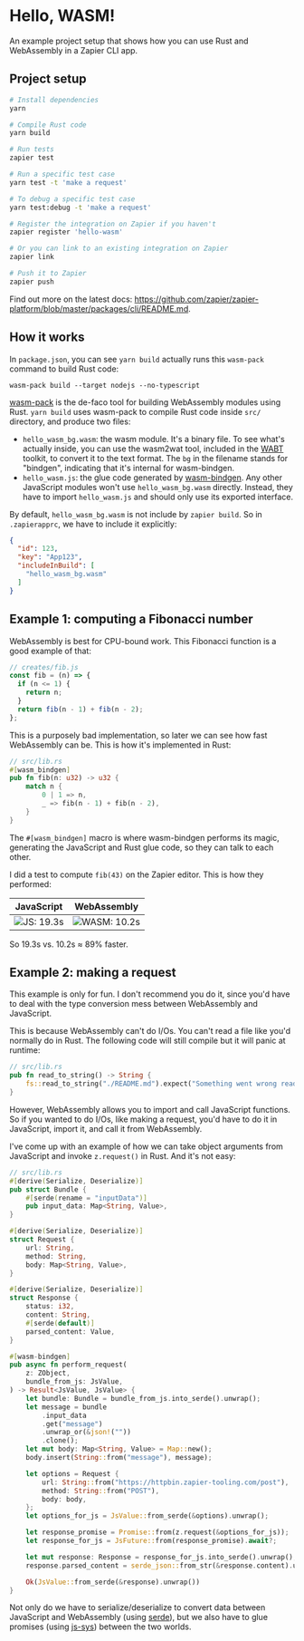 # Hello, WASM!

An example project setup that shows how you can use Rust and WebAssembly in a
Zapier CLI app.

## Project setup

```bash
# Install dependencies
yarn

# Compile Rust code
yarn build

# Run tests
zapier test

# Run a specific test case
yarn test -t 'make a request'

# To debug a specific test case
yarn test:debug -t 'make a request'

# Register the integration on Zapier if you haven't
zapier register 'hello-wasm'

# Or you can link to an existing integration on Zapier
zapier link

# Push it to Zapier
zapier push
```

Find out more on the latest docs: https://github.com/zapier/zapier-platform/blob/master/packages/cli/README.md.

## How it works

In `package.json`, you can see `yarn build` actually runs this `wasm-pack`
command to build Rust code:

```
wasm-pack build --target nodejs --no-typescript
```

[wasm-pack][wasm-pack] is the de-faco tool for building WebAssembly modules
using Rust. `yarn build` uses wasm-pack to compile Rust code inside `src/`
directory, and produce two files:

- `hello_wasm_bg.wasm`: the wasm module. It's a binary file. To see what's
  actually inside, you can use the wasm2wat tool, included in the [WABT][wabt]
  toolkit, to convert it to the text format. The `bg` in the filename stands for
  "bindgen", indicating that it's internal for wasm-bindgen.
- `hello_wasm.js`: the glue code generated by [wasm-bindgen][wasm-bg]. Any other
  JavaScript modules won't use `hello_wasm_bg.wasm` directly. Instead, they have
  to import `hello_wasm.js` and should only use its exported interface.

By default, `hello_wasm_bg.wasm` is not include by `zapier build`. So in
`.zapierapprc`, we have to include it explicitly:

```json
{
  "id": 123,
  "key": "App123",
  "includeInBuild": [
    "hello_wasm_bg.wasm"
  ]
}
```

## Example 1: computing a Fibonacci number

WebAssembly is best for CPU-bound work. This Fibonacci function is a good
example of that:

```javascript
// creates/fib.js
const fib = (n) => {
  if (n <= 1) {
    return n;
  }
  return fib(n - 1) + fib(n - 2);
};
```

This is a purposely bad implementation, so later we can see how fast WebAssembly
can be. This is how it's implemented in Rust:

```rust
// src/lib.rs
#[wasm_bindgen]
pub fn fib(n: u32) -> u32 {
    match n {
        0 | 1 => n,
        _ => fib(n - 1) + fib(n - 2),
    }
}
```

The `#[wasm_bindgen]` macro is where wasm-bindgen performs its magic, generating
the JavaScript and Rust glue code, so they can talk to each other.

I did a test to compute `fib(43)` on the Zapier editor. This is how they
performed:

| JavaScript              | WebAssembly                 |
|-------------------------|-----------------------------|
| ![JS: 19.3s][result_js] | ![WASM: 10.2s][result_wasm] |

So 19.3s vs. 10.2s ≈ 89% faster.

## Example 2: making a request

This example is only for fun. I don't recommend you do it, since you'd have to
deal with the type conversion mess between WebAssembly and JavaScript.

This is because WebAssembly can't do I/Os. You can't read a file like you'd
normally do in Rust. The following code will still compile but it will panic at
runtime:

```rust
// src/lib.rs
pub fn read_to_string() -> String {
    fs::read_to_string("./README.md").expect("Something went wrong reading the file")
}
```

However, WebAssembly allows you to import and call JavaScript functions. So if
you wanted to do I/Os, like making a request, you'd have to do it in JavaScript,
import it, and call it from WebAssembly.

I've come up with an example of how we can take object arguments from JavaScript
and invoke `z.request()` in Rust. And it's not easy:

```rust
// src/lib.rs
#[derive(Serialize, Deserialize)]
pub struct Bundle {
    #[serde(rename = "inputData")]
    pub input_data: Map<String, Value>,
}

#[derive(Serialize, Deserialize)]
struct Request {
    url: String,
    method: String,
    body: Map<String, Value>,
}

#[derive(Serialize, Deserialize)]
struct Response {
    status: i32,
    content: String,
    #[serde(default)]
    parsed_content: Value,
}

#[wasm-bindgen]
pub async fn perform_request(
    z: ZObject,
    bundle_from_js: JsValue,
) -> Result<JsValue, JsValue> {
    let bundle: Bundle = bundle_from_js.into_serde().unwrap();
    let message = bundle
        .input_data
        .get("message")
        .unwrap_or(&json!(""))
        .clone();
    let mut body: Map<String, Value> = Map::new();
    body.insert(String::from("message"), message);

    let options = Request {
        url: String::from("https://httpbin.zapier-tooling.com/post"),
        method: String::from("POST"),
        body: body,
    };
    let options_for_js = JsValue::from_serde(&options).unwrap();

    let response_promise = Promise::from(z.request(&options_for_js));
    let response_for_js = JsFuture::from(response_promise).await?;

    let mut response: Response = response_for_js.into_serde().unwrap();
    response.parsed_content = serde_json::from_str(&response.content).unwrap();

    Ok(JsValue::from_serde(&response).unwrap())
}
```

Not only do we have to serialize/deserialize to convert data between JavaScript
and WebAssembly (using [serde][serde]), but we also have to glue promises (using
[js-sys][js-sys]) between the two worlds.


[js-sys]: https://rustwasm.github.io/wasm-bindgen/contributing/js-sys/index.html
[result_js]: https://cdn.zappy.app/ddd65804f70eaf6145848bbb816e09c4.png
[result_wasm]: https://cdn.zappy.app/10dfdd3c0cf2105e1b0551fdd9290855.png
[serde]: https://serde.rs
[wabt]: https://github.com/WebAssembly/wabt
[wasm-bg]: https://github.com/rustwasm/wasm-bindgen
[wasm-pack]: https://github.com/rustwasm/wasm-pack
